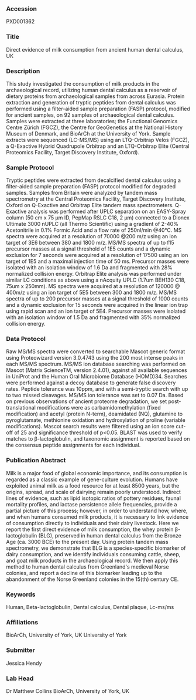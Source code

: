 ### Accession
PXD001362

### Title
Direct evidence of milk consumption from ancient human dental calculus, UK

### Description
This study investigated the consumption of milk products in the archaeological record, utilizing human dental calculus as a reservoir of dietary proteins from archaeological samples from across Eurasia. Protein extraction and generation of tryptic peptides from dental calculus was performed using a filter-aided sample preparation (FASP) protocol, modified for ancient samples, on 92 samples of archaeological dental calculus. Samples were extracted at three laboratories; the Functional Genomics Centre Zürich (FGCZ), the Centre for GeoGenetics at the National History Museum of Denmark, and BioArCh at the University of York. Sample extracts were sequenced (LC-MS/MS) using an LTQ-Orbitrap Velos (FGCZ), a Q-Exactive Hybrid Quadrupole Orbitrap and an LTQ-Orbitrap Elite (Central Proteomics Facility, Target Discovery Institute, Oxford).

### Sample Protocol
Tryptic peptides were extracted from decalcified dental calculus using a filter-aided sample preparation (FASP) protocol modified for degraded samples. Samples from Britain were analyzed by tandem mass spectrometry at the Central Proteomics Facility, Target Discovery Institute, Oxford on Q-Exactive and Orbitrap Elite tandem mass spectrometers. Q-Exactive analysis was performed after UPLC separation on an EASY-Spray column (50 cm x 75 µm ID, PepMap RSLC C18, 2 µm) connected to a Dionex Ultimate 3000 nUPLC (all Thermo Scientific) using a gradient of 2-40% Acetonitrile in 0.1% Formic Acid and a flow rate of 250nl/min @40°C. MS spectra were acquired at a resolution of 70000 @200 m/z using an ion target of 3E6 between 380 and 1800 m/z. MS/MS spectra of up to f15 precursor masses at a signal threshold of 1E5 counts and a dynamic exclusion for 7 seconds were acquired at a resolution of 17500 using an ion target of 1E5 and a maximal injection time of 50 ms. Precursor masses were isolated with an isolation window of 1.6 Da and fragmented with 28% normalized collision energy. Orbitrap Elite analysis was performed under similar LC conditions as above using a nAcquity UPLC (1.7um BEH130 C18, 75um x 250mm). MS spectra were acquired at a resolution of 120000 @ 400m/z using an ion target of 5E5 between 300 and 1800 m/z. MS/MS spectra of up to 200 precursor masses at a signal threshold of 1000 counts and a dynamic exclusion for 15 seconds were acquired in the linear ion trap using rapid scan and an ion target of 5E4. Precursor masses were isolated with an isolation window of 1.5 Da and fragmented with 35% normalized collision energy.

### Data Protocol
Raw MS/MS spectra were converted to searchable Mascot generic format using Proteowizard version 3.0.4743 using the 200 most intense peaks in each MS/MS spectrum. MS/MS ion database searching was performed on Mascot (Matrix ScienceTM, version 2.4.01), against all available sequences in UniProt and the Human Oral Microbiome Database (HOMD)34. Searches were performed against a decoy database to generate false discovery rates. Peptide tolerance was 10ppm, and with a semi-tryptic search with up to two missed cleavages. MS/MS ion tolerance was set to 0.07 Da. Based on previous observations of ancient proteome degradation, we set post-translational modifications were as carbamidomethylation (fixed modification) and acetyl (protein N-term), deamidated (NQ), glutamine to pyroglutamate, methionine oxidation and hydroxylation of proline (variable modifications). Mascot search results were filtered using an ion score cut-off of 25 and significance threshold of p<0.05. BLAST was used to verify matches to β-lactoglobulin, and taxonomic assignment is reported based on the consensus peptide assignments for each individual.

### Publication Abstract
Milk is a major food of global economic importance, and its consumption is regarded as a classic example of gene-culture evolution. Humans have exploited animal milk as a food resource for at least 8500 years, but the origins, spread, and scale of dairying remain poorly understood. Indirect lines of evidence, such as lipid isotopic ratios of pottery residues, faunal mortality profiles, and lactase persistence allele frequencies, provide a partial picture of this process; however, in order to understand how, where, and when humans consumed milk products, it is necessary to link evidence of consumption directly to individuals and their dairy livestock. Here we report the first direct evidence of milk consumption, the whey protein &#x3b2;-lactoglobulin (BLG), preserved in human dental calculus from the Bronze Age (ca. 3000 BCE) to the present day. Using protein tandem mass spectrometry, we demonstrate that BLG is a species-specific biomarker of dairy consumption, and we identify individuals consuming cattle, sheep, and goat milk products in the archaeological record. We then apply this method to human dental calculus from Greenland's medieval Norse colonies, and report a decline of this biomarker leading up to the abandonment of the Norse Greenland colonies in the 15(th) century CE.

### Keywords
Human, Beta-lactoglobulin, Dental calculus, Dental plaque, Lc-ms/ms

### Affiliations
BioArCh, University of York, UK
University of York

### Submitter
Jessica Hendy

### Lab Head
Dr Matthew Collins
BioArCh, University of York, UK


